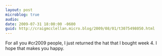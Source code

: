 ```yaml
---
layout: post
microblog: true
audio: 
date: 2009-07-31 18:00:00 -0600
guid: http://craigmcclellan.micro.blog/2009/08/01/t3075498050.html
---
```

For all you #cr2009 people, I just returned the hat that I bought week 4. I hope that makes you happy.
